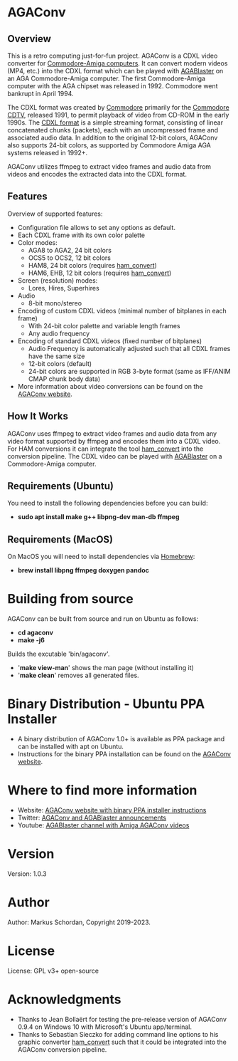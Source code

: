 # AGAConv

## Overview
This is a retro computing just-for-fun project. AGAConv is a CDXL video converter for [Commodore-Amiga computers](https://en.wikipedia.org/wiki/Amiga). It can convert modern videos (MP4, etc.) into the CDXL format which can be played with [AGABlaster](https://cutt.ly/AGABlaster) on an AGA Commodore-Amiga computer. The first Commodore-Amiga computer with the AGA chipset was released in 1992. Commodore went bankrupt in April 1994.

The CDXL format was created by [Commodore](https://en.wikipedia.org/wiki/Commodore_International) primarily for the [Commodore CDTV](https://en.wikipedia.org/wiki/Commodore_CDTV), released 1991, to permit playback of video from CD-ROM in the early 1990s. The [CDXL format](https://wiki.multimedia.cx/index.php/CDXL) is a simple streaming format, consisting of linear concatenated chunks (packets), each with an uncompressed frame and associated audio data. In addition to the original 12-bit colors, AGAConv also supports 24-bit colors, as supported by Commodore Amiga AGA systems released in 1992+.

AGAConv utilizes ffmpeg to extract video frames and audio data from videos and encodes the extracted data into the CDXL format.

## Features
Overview of supported features:

  * Configuration file allows to set any options as default.
  * Each CDXL frame with its own color palette
  * Color modes:
     - AGA8 to AGA2, 24 bit colors
     - OCS5 to OCS2, 12 bit colors
     - HAM8, 24 bit colors (requires [ham_convert](http://mrsebe.bplaced.net/blog/wordpress/?page_id=374))
     - HAM6, EHB, 12 bit colors (requires [ham_convert](http://mrsebe.bplaced.net/blog/wordpress/?page_id=374))
  * Screen (resolution) modes:
     - Lores, Hires, Superhires
  * Audio
    -  8-bit mono/stereo
  * Encoding of custom CDXL videos (minimal number of bitplanes in each frame)
    - With 24-bit color palette and variable length frames
    - Any audio frequency
  * Encoding of standard CDXL videos (fixed number of bitplanes)
    - Audio Frequency is automatically adjusted such that all CDXL frames have the same size
    - 12-bit colors (default)
    - 24-bit colors are supported in RGB 3-byte format (same as IFF/ANIM CMAP chunk body data)
  * More information about video conversions can be found on the [AGAConv website](https://cutt.ly/AGAConv).

## How It Works

AGAConv uses ffmpeg to extract video frames and audio data from any video format supported by ffmpeg and encodes them into a CDXL video. For HAM conversions it can integrate the tool [ham_convert](http://mrsebe.bplaced.net/blog/wordpress/?page_id=374) into the conversion pipeline. 
The CDXL video can be played with [AGABlaster](https://cutt.ly/AGABlaster) on a Commodore-Amiga computer.

## Requirements (Ubuntu)

You need to install the following dependencies before you can build:

* **sudo apt install make g++ libpng-dev man-db ffmpeg**

## Requirements (MacOS)

On MacOS you will need to install dependencies via [Homebrew](https://brew.sh):

* **brew install libpng ffmpeg doxygen pandoc**

# Building from source

AGAConv can be built from source and run on Ubuntu as follows:

* **cd agaconv**
* **make -j6**

Builds the excutable 'bin/agaconv'.

* '**make view-man**' shows the man page (without installing it)
* '**make clean**' removes all generated files.

# Binary Distribution - Ubuntu PPA Installer

* A binary distribution of AGAConv 1.0+ is available as PPA package and can be installed with apt on Ubuntu.
* Instructions for the binary PPA installation can be found on the [AGAConv website](https://cutt.ly/AGAConv).
 
# Where to find more information

* Website: [AGAConv website with binary PPA installer instructions](https://cutt.ly/AGAConv)
* Twitter: [AGAConv and AGABlaster announcements](https://twitter.com/AGABlaster)
* Youtube: [AGABlaster channel with Amiga AGAConv videos](https://www.youtube.com/@AGABlaster)

# Version

Version: 1.0.3

# Author

Author: Markus Schordan, Copyright 2019-2023.

# License

License: GPL v3+ open-source

# Acknowledgments
* Thanks to Jean Bollaërt for testing the pre-release version of AGAConv 0.9.4 on Windows 10 with Microsoft's Ubuntu app/terminal.
* Thanks to Sebastian Sieczko for adding command line options to his graphic converter [ham_convert](http://mrsebe.bplaced.net/blog/wordpress/?page_id=374) such that it could be integrated into the AGAConv conversion pipeline.
